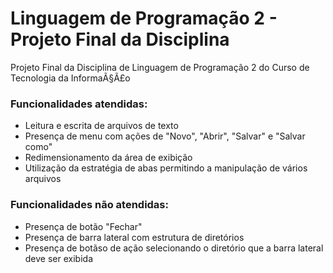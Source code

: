 # Linguagem de Programação 2 - Projeto Final da Disciplina 
Projeto Final da Disciplina de Linguagem de Programação 2 do Curso de Tecnologia da InformaÃ§Ã£o


### Funcionalidades atendidas: 

+ Leitura e escrita de arquivos de texto
+ Presença de menu com ações de "Novo", "Abrir", "Salvar" e "Salvar como"
+ Redimensionamento da área de exibição
+ Utilização da estratégia de abas permitindo a manipulação de vários arquivos

### Funcionalidades não atendidas:
+ Presença de botão "Fechar"
+ Presença de barra lateral com estrutura de diretórios
+ Presença de botãso de ação selecionando o diretório que a barra lateral deve ser exibida
